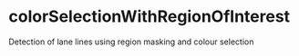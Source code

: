 # colorSelectionWithRegionOfInterest
Detection of lane lines using region masking and colour selection
